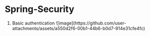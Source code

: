 # Spring-Security

<ol>
  <li>
    Basic authentication 
    ![image](https://github.com/user-attachments/assets/a550d2f6-00b1-44b6-b0d7-914e31cfe4fc)

  </li>
</ol>

